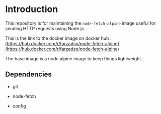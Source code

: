 # Introduction

This repository is for maintaining the `node-fetch-alpine` image useful for sending HTTP requests using Node.js.

This is the link to the docker image on docker hub : [https://hub.docker.com/r/farzadso/node-fetch-alpine](https://hub.docker.com/r/farzadso/node-fetch-alpine)

The base image is a node alpine image to keep things lightweight.

## Dependencies

- git

- node-fetch

- config
